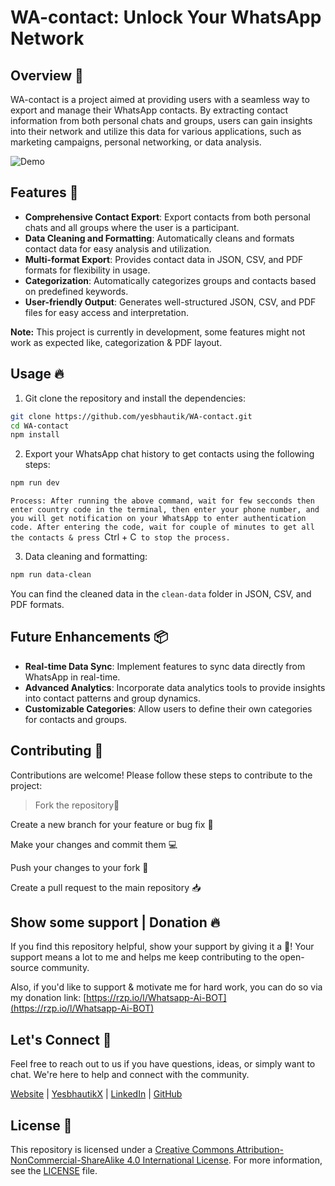 # WA-contact: Unlock Your WhatsApp Network

## Overview 💬

WA-contact is a project aimed at providing users with a seamless way to export and manage their WhatsApp contacts. By extracting contact information from both personal chats and groups, users can gain insights into their network and utilize this data for various applications, such as marketing campaigns, personal networking, or data analysis.

![Demo](media/demo.gif)

## Features 🫧

- **Comprehensive Contact Export**: Export contacts from both personal chats and all groups where the user is a participant.
- **Data Cleaning and Formatting**: Automatically cleans and formats contact data for easy analysis and utilization.
- **Multi-format Export**: Provides contact data in JSON, CSV, and PDF formats for flexibility in usage.
- **Categorization**: Automatically categorizes groups and contacts based on predefined keywords.
- **User-friendly Output**: Generates well-structured JSON, CSV, and PDF files for easy access and interpretation.

**Note:** This project is currently in development, some features might not work as expected like, categorization & PDF layout.

## Usage 🔥

1. Git clone the repository and install the dependencies:
```bash
git clone https://github.com/yesbhautik/WA-contact.git
cd WA-contact
npm install
```

2. Export your WhatsApp chat history to get contacts using the following steps:
```bash
npm run dev
```

`Process: After running the above command, wait for few secconds then enter country code in the terminal, then enter your phone number, and you will get notification on your WhatsApp to enter authentication code. After entering the code, wait for couple of minutes to get all the contacts & press `Ctrl + C` to stop the process.`

3. Data cleaning and formatting:
```bash
npm run data-clean
```

You can find the cleaned data in the `clean-data` folder in JSON, CSV, and PDF formats.

## Future Enhancements 📦

- **Real-time Data Sync**: Implement features to sync data directly from WhatsApp in real-time.
- **Advanced Analytics**: Incorporate data analytics tools to provide insights into contact patterns and group dynamics.
- **Customizable Categories**: Allow users to define their own categories for contacts and groups.

## Contributing 🤝

Contributions are welcome! Please follow these steps to contribute to the project:

> Fork the repository🍴

Create a new branch for your feature or bug fix 🌿

Make your changes and commit them 💻

Push your changes to your fork 🚀

Create a pull request to the main repository 📥

## Show some support | Donation 🔥

If you find this repository helpful, show your support by giving it a 🌟! Your support means a lot to me and helps me keep contributing to the open-source community.

Also, if you'd like to support & motivate me for hard work, you can do so via my donation link: [https://rzp.io/l/Whatsapp-Ai-BOT](https://rzp.io/l/Whatsapp-Ai-BOT)

## Let's Connect 💬

Feel free to reach out to us if you have questions, ideas, or simply want to chat. We're here to help and connect with the community.

[Website](https://yesbhautik.co.in/) | [YesbhautikX](https://yesbhautikx.co.in/) | [LinkedIn](https://www.linkedin.com/in/yesbhautik) | [GitHub](https://github.com/yesbhautik)

## License 📜

This repository is licensed under a [Creative Commons Attribution-NonCommercial-ShareAlike 4.0 International License](http://creativecommons.org/licenses/by-nc-sa/4.0/). For more information, see the [LICENSE](LICENSE) file.